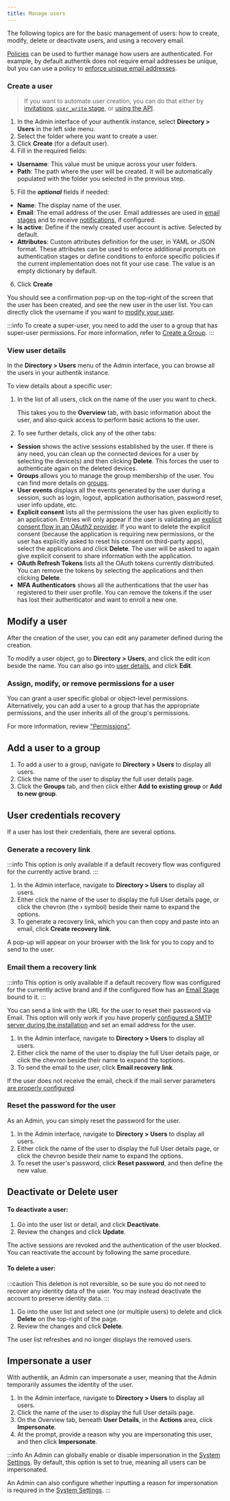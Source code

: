 ```yaml
---
title: Manage users
---
```


The following topics are for the basic management of users: how to create, modify, delete or deactivate users, and using a recovery email.

[Policies](../../customize/policies/index.md) can be used to further manage how users are authenticated. For example, by default authentik does not require email addresses be unique, but you can use a policy to [enforce unique email addresses](../../customize/policies/expression/unique_email.md).

### Create a user

> If you want to automate user creation, you can do that either by [invitations](./invitations.md), [`user_write` stage](../../add-secure-apps/flows-stages/stages/user_write.md), or [using the API](/api/reference/core-users-create).

1. In the Admin interface of your authentik instance, select **Directory > Users** in the left side menu.
2. Select the folder where you want to create a user.
3. Click **Create** (for a default user).
4. Fill in the required fields:

- **Username**: This value must be unique across your user folders.
- **Path**: The path where the user will be created. It will be automatically populated with the folder you selected in the previous step.

5. Fill the **_optional_** fields if needed:

- **Name**: The display name of the user.
- **Email**: The email address of the user. Email addresses are used in [email stages](../../add-secure-apps/flows-stages/stages/email/index.mdx) and to receive [notifications](../../sys-mgmt/events/notifications.md), if configured.
- **Is active**: Define if the newly created user account is active. Selected by default.
- **Attributes**: Custom attributes definition for the user, in YAML or JSON format. These attributes can be used to enforce additional prompts on authentication stages or define conditions to enforce specific policies if the current implementation does not fit your use case. The value is an empty dictionary by default.

6. Click **Create**

You should see a confirmation pop-up on the top-right of the screen that the user has been created, and see the new user in the user list. You can directly click the username if you want to [modify your user](./user_basic_operations.md#modify-a-user).

:::info
To create a super-user, you need to add the user to a group that has super-user permissions. For more information, refer to [Create a Group](../groups/manage_groups.mdx#create-a-group).
:::

### View user details

In the **Directory > Users** menu of the Admin interface, you can browse all the users in your authentik instance.

To view details about a specific user:

1. In the list of all users, click on the name of the user you want to check.

    This takes you to the **Overview** tab, with basic information about the user, and also quick access to perform basic actions to the user.

2. To see further details, click any of the other tabs:

- **Session** shows the active sessions established by the user. If there is any need, you can clean up the connected devices for a user by selecting the device(s) and then clicking **Delete**. This forces the user to authenticate again on the deleted devices.
- **Groups** allows you to manage the group membership of the user. You can find more details on [groups](../groups/index.mdx).
- **User events** displays all the events generated by the user during a session, such as login, logout, application authorisation, password reset, user info update, etc.
- **Explicit consent** lists all the permissions the user has given explicitly to an application. Entries will only appear if the user is validating an [explicit consent flow in an OAuth2 provider](../../add-secure-apps/providers/oauth2/index.mdx). If you want to delete the explicit consent (because the application is requiring new permissions, or the user has explicitly asked to reset his consent on third-party apps), select the applications and click **Delete**. The user will be asked to again give explicit consent to share information with the application.
- **OAuth Refresh Tokens** lists all the OAuth tokens currently distributed. You can remove the tokens by selecting the applications and then clicking **Delete**.
- **MFA Authenticators** shows all the authentications that the user has registered to their user profile. You can remove the tokens if the user has lost their authenticator and want to enroll a new one.

## Modify a user

After the creation of the user, you can edit any parameter defined during the creation.

To modify a user object, go to **Directory > Users**, and click the edit icon beside the name. You can also go into [user details](#view-user-details), and click **Edit**.

### Assign, modify, or remove permissions for a user

You can grant a user specific global or object-level permissions. Alternatively, you can add a user to a group that has the appropriate permissions, and the user inherits all of the group's permissions.

For more information, review ["Permissions"](../access-control/permissions.md).

## Add a user to a group

1. To add a user to a group, navigate to **Directory > Users** to display all users.
2. Click the name of the user to display the full user details page.
3. Click the **Groups** tab, and then click either **Add to existing group** or **Add to new group**.

## User credentials recovery

If a user has lost their credentials, there are several options.

### Generate a recovery link

:::info
This option is only available if a default recovery flow was configured for the currently active brand.
:::

1. In the Admin interface, navigate to **Directory > Users** to display all users.
2. Either click the name of the user to display the full User details page, or click the chevron (the › symbol) beside their name to expand the options.
3. To generate a recovery link, which you can then copy and paste into an email, click **Create recovery link**.

A pop-up will appear on your browser with the link for you to copy and to send to the user.

### Email them a recovery link

:::info
This option is only available if a default recovery flow was configured for the currently active brand and if the configured flow has an [Email Stage](../../add-secure-apps/flows-stages/stages/email/index.mdx) bound to it.
:::

You can send a link with the URL for the user to reset their password via Email. This option will only work if you have properly [configured a SMTP server during the installation](../../install-config/install/docker-compose.mdx#email-configuration-optional-but-recommended) and set an email address for the user.

1. In the Admin interface, navigate to **Directory > Users** to display all users.
2. Either click the name of the user to display the full User details page, or click the chevron beside their name to expand the toptions.
3. To send the email to the user, click **Email recovery link**.

If the user does not receive the email, check if the mail server parameters [are properly configured](../../troubleshooting/emails.md).

### Reset the password for the user

As an Admin, you can simply reset the password for the user.

1. In the Admin interface, navigate to **Directory > Users** to display all users.
2. Either click the name of the user to display the full User details page, or click the chevron beside their name to expand the options.
3. To reset the user's password, click **Reset password**, and then define the new value.

## Deactivate or Delete user

#### To deactivate a user:

1. Go into the user list or detail, and click **Deactivate**.
2. Review the changes and click **Update**.

The active sessions are revoked and the authentication of the user blocked. You can reactivate the account by following the same procedure.

#### To delete a user:

:::caution
This deletion is not reversible, so be sure you do not need to recover any identity data of the user.
You may instead deactivate the account to preserve identity data.
:::

1. Go into the user list and select one (or multiple users) to delete and click **Delete** on the top-right of the page.
2. Review the changes and click **Delete**.

The user list refreshes and no longer displays the removed users.

## Impersonate a user

With authentik, an Admin can impersonate a user, meaning that the Admin temporarily assumes the identity of the user.

1. In the Admin interface, navigate to **Directory > Users** to display all users.
2. Click the name of the user to display the full User details page.
3. On the Overview tab, beneath **User Details**, in the **Actions** area, click **Impersonate**.
4. At the prompt, provide a reason why you are impersonating this user, and then click **Impersonate**.

:::info
An Admin can globally enable or disable impersonation in the [System Settings](../../sys-mgmt/settings.md#impersonation). By default, this option is set to true, meaning all users can be impersonated.

An Admin can also configure whether inputting a reason for impersonation is required in the [System Settings](../../sys-mgmt/settings.md#require-reason-for-impersonation).
:::
